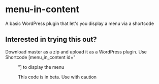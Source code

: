 # menu-in-content
A basic WordPress plugin that let's you display a menu via a shortcode

## Interested in trying this out? 
Download master as a zip and upload it as a WordPress plugin. 
Use Shortcode [menu_in_content id="<menu id>"] to display the menu

This code is in beta. Use with caution
